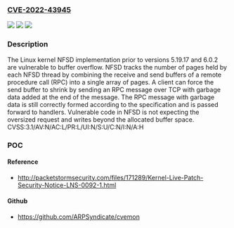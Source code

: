 ### [CVE-2022-43945](https://cve.mitre.org/cgi-bin/cvename.cgi?name=CVE-2022-43945)
![](https://img.shields.io/static/v1?label=Product&message=linux_kernel&color=blue)
![](https://img.shields.io/static/v1?label=Version&message=n%2Fa&color=blue)
![](https://img.shields.io/static/v1?label=Vulnerability&message=CWE-131%3A%20Incorrect%20Calculation%20of%20Buffer%20Size&color=brighgreen)

### Description

The Linux kernel NFSD implementation prior to versions 5.19.17 and 6.0.2 are vulnerable to buffer overflow. NFSD tracks the number of pages held by each NFSD thread by combining the receive and send buffers of a remote procedure call (RPC) into a single array of pages. A client can force the send buffer to shrink by sending an RPC message over TCP with garbage data added at the end of the message. The RPC message with garbage data is still correctly formed according to the specification and is passed forward to handlers. Vulnerable code in NFSD is not expecting the oversized request and writes beyond the allocated buffer space. CVSS:3.1/AV:N/AC:L/PR:L/UI:N/S:U/C:N/I:N/A:H

### POC

#### Reference
- http://packetstormsecurity.com/files/171289/Kernel-Live-Patch-Security-Notice-LNS-0092-1.html

#### Github
- https://github.com/ARPSyndicate/cvemon

